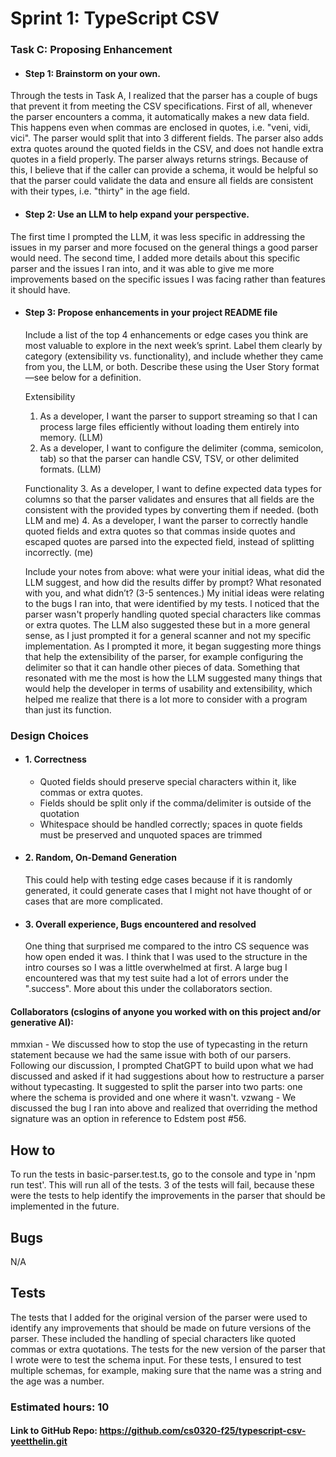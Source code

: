 # Sprint 1: TypeScript CSV

### Task C: Proposing Enhancement

- #### Step 1: Brainstorm on your own.
Through the tests in Task A, I realized that the parser has a couple of bugs that prevent it from meeting the CSV specifications.
First of all, whenever the parser encounters a comma, it automatically makes a new data field. This happens even when commas are enclosed in quotes, i.e. "veni, vidi, vici". The parser would split that into 3 different fields.
The parser also adds extra quotes around the quoted fields in the CSV, and does not handle extra quotes in a field properly. 
The parser always returns strings. Because of this, I believe that if the caller can provide a schema, it would be helpful so that the parser could validate the data and ensure all fields are consistent with their types, i.e. "thirty" in the age field.

- #### Step 2: Use an LLM to help expand your perspective.
The first time I prompted the LLM, it was less specific in addressing the issues in my parser and more focused on the general things a good parser would need. The second time, I added more details about this specific parser and the issues I ran into, and it was able to give me more improvements based on the specific issues I was facing rather than features it should have.

- #### Step 3: Propose enhancements in your project README file

    Include a list of the top 4 enhancements or edge cases you think are most valuable to explore in the next week’s sprint. Label them clearly by category (extensibility vs. functionality), and include whether they came from you, the LLM, or both. Describe these using the User Story format—see below for a definition. 

    Extensibility
    1. As a developer, I want the parser to support streaming so that I can process large files efficiently without loading them entirely into memory. (LLM)
    2. As a developer, I want to configure the delimiter (comma, semicolon, tab) so that the parser can handle CSV, TSV, or other delimited formats. (LLM)

    Functionality
    3. As a developer, I want to define expected data types for columns so that the parser validates and ensures that all fields are the consistent with the provided types by converting them if needed. (both LLM and me)
    4. As a developer, I want the parser to correctly handle quoted fields and extra quotes so that commas inside quotes and escaped quotes are parsed into the expected field, instead of splitting incorrectly. (me)

    Include your notes from above: what were your initial ideas, what did the LLM suggest, and how did the results differ by prompt? What resonated with you, and what didn’t? (3-5 sentences.) 
    My initial ideas were relating to the bugs I ran into, that were identified by my tests. I noticed that the parser wasn't properly handling quoted special characters like commas or extra quotes. The LLM also suggested these but in a more general sense, as I just prompted it for a general scanner and not my specific implementation. As I prompted it more, it began suggesting more things that help the extensibility of the parser, for example configuring the delimiter so that it can handle other pieces of data. Something that resonated with me the most is how the LLM suggested many things that would help the developer in terms of usability and extensibility, which helped me realize that there is a lot more to consider with a program than just its function.
    
### Design Choices

- #### 1. Correctness
    - Quoted fields should preserve special characters within it, like commas or extra quotes.
    - Fields should be split only if the comma/delimiter is outside of the quotation
    - Whitespace should be handled correctly; spaces in quote fields must be preserved and unquoted spaces are trimmed

- #### 2. Random, On-Demand Generation
    This could help with testing edge cases because if it is randomly generated, it could generate cases that I might not have thought of or cases that are more complicated. 

- #### 3. Overall experience, Bugs encountered and resolved
    One thing that surprised me compared to the intro CS sequence was how open ended it was. I think that I was used to the structure in the intro courses so I was a little overwhelmed at first. 
    A large bug I encountered was that my test suite had a lot of errors under the ".success". More about this under the collaborators section.


#### Collaborators (cslogins of anyone you worked with on this project and/or generative AI): 
mmxian - We discussed how to stop the use of typecasting in the return statement because we had the same issue with both of our parsers.
Following our discussion, I prompted ChatGPT to build upon what we had discussed and asked if it had suggestions about how to restructure a parser without typecasting. It suggested to split the parser into two parts: one where the schema is provided and one where it wasn't.
vzwang - We discussed the bug I ran into above and realized that overriding the method signature was an option in reference to Edstem post #56.

## How to
To run the tests in basic-parser.test.ts, go to the console and type in 'npm run test'. This will run all of the tests. 3 of the tests will fail, because these were the tests to help identify the improvements in the parser that should be implemented in the future.
## Bugs
N/A
## Tests
The tests that I added for the original version of the parser were used to identify any improvements that should be made on future versions of the parser. These included the handling of special characters like quoted commas or extra quotations. The tests for the new version of the parser that I wrote were to test the schema input. For these tests, I ensured to test multiple schemas, for example, making sure that the name was a string and the age was a number.

### Estimated hours: 10
#### Link to GitHub Repo: https://github.com/cs0320-f25/typescript-csv-yeetthelin.git
